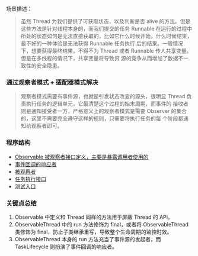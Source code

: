 场景描述：
> 虽然 Thread 为我们提供了可获取状态，以及判断是否 alive 的方法。但是这些方法是针对线程本身的，而我们提交的任务 Runnable 
> 在运行的过程中所处的状态如何是无法直接获取的，比如它什么时候开始，什么时候结束，最不好的一种体验是无法获得 Runnable 任务执行
> 后的结果。一般情况下，想要获得最终结果，不得不为 Thread 或者 Runnable 传人共享变量。但是在多线程的情况下，共享变量将导致资
> 源的竞争从而增加了数据不一致性的安全隐患。

### 通过观察者模式 + 适配器模式解决
> 观察者模式需要有事件源，也就是引发状态改变的源头，很明显 Thread 负责执行任务的逻辑单元，它最清楚这个过程的始末周期，而事件的
> 接收者则是通知接受者一方，严格意义上的观察者模式是需要 Observer 的集合的，这里不需要完全遵守这样的规则，只需要将执行任务的每
> 个阶段都通知给观察者即可。

### 程序结构
- [Observable 被观察者接口定义，主要是暴露调用者使用的](Observable.java)
- [事件回调的响应者](TaskLifecycle.java)
- [被观察者](ObservableThread.java)
- [任务执行接口](Task.java)
- [测试入口](ObservableThreadTest.java)

### 关键点总结
1. Observable 中定义和 Thread 同样的方法用于屏蔽 Thread 的 API。
2. ObservableThread 中的 run 方法修饰为 final，或者将 ObservableThread 类修饰为 final，防止子类继承重写，导致整个生命周期的监控时效。
3. ObservableThread 本身的 run 方法充当了事件源的发起者，而 TaskLifecycle 则扮演了事件回调的响应者。